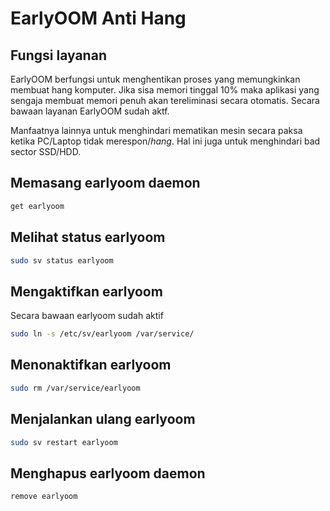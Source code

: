 # EarlyOOM Anti Hang

## Fungsi layanan

EarlyOOM berfungsi untuk menghentikan proses yang memungkinkan membuat hang komputer. Jika sisa memori tinggal 10% maka aplikasi yang sengaja membuat memori penuh akan tereliminasi secara otomatis.
Secara bawaan layanan EarlyOOM sudah aktf.

Manfaatnya lainnya untuk menghindari mematikan mesin secara paksa ketika PC/Laptop tidak merespon/_hang_. Hal ini juga untuk menghindari bad sector SSD/HDD.

## Memasang earlyoom daemon

```bash
get earlyoom
```

## Melihat status earlyoom

```bash
sudo sv status earlyoom
```

## Mengaktifkan earlyoom

Secara bawaan earlyoom sudah aktif

```bash
sudo ln -s /etc/sv/earlyoom /var/service/
```

## Menonaktifkan earlyoom

```bash
sudo rm /var/service/earlyoom
```

## Menjalankan ulang earlyoom

```bash
sudo sv restart earlyoom
```

## Menghapus earlyoom daemon

```bash
remove earlyoom
```
